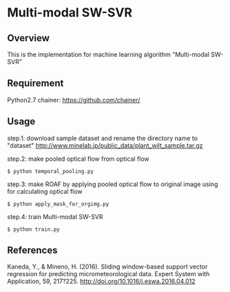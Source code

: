 # Multi-modal SW-SVR

## Overview

This is the implementation for machine learning algorithm "Multi-modal SW-SVR"

## Requirement

Python2.7
chainer: https://github.com/chainer/

## Usage

step.1: download sample dataset and rename the directory name to "dataset"
<http://www.minelab.jp/public_data/plant_wilt_sample.tar.gz>

step.2: make pooled optical flow from optical flow

```
$ python temporal_pooling.py
```

step.3: make ROAF by applying pooled optical flow to original image using for calculating optical flow

```
$ python apply_mask_for_orgimg.py
```

step.4: train Multi-modal SW-SVR

```
$ python train.py
```

## References
Kaneda, Y., & Mineno, H. (2016). Sliding window-based support vector regression for predicting micrometeorological data.
Expert System with Application, 59, 217?225. http://doi.org/10.1016/j.eswa.2016.04.012

